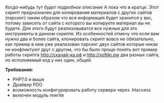 <i>Когда-нибудь тут будет подробное описание</i>
А пока что в кратце. Этот скрипт предназначен для копирования материалов с других сайтов (парсинг) таким образом что вся информация будет хранится у вас, потому зависеть от сайта с которого вы копируете материал вы не будете. Для этого будут реализовыватся все нужные для это инструменты в данном скрипте.
Из особенностей отмечу что если вам нужно два и более сайта, клонировать скрипт вовсе не обязательно, как пример в нем уже реализован парсинг двух сайтов которые никак не конфликтуют друг с другом, что бы было проще понять вот пример работы скрипта
http://скачай-ка.рф и http://softiki.pw два разных сайта, но исполняемый код у них один, общий.

<b>Требования:</b>
 - PHP7.0 и выше
 - Драйвер PDO
 - возможность конфигурировать работу сервера через .htaccess
 - включен модуль rewrite
